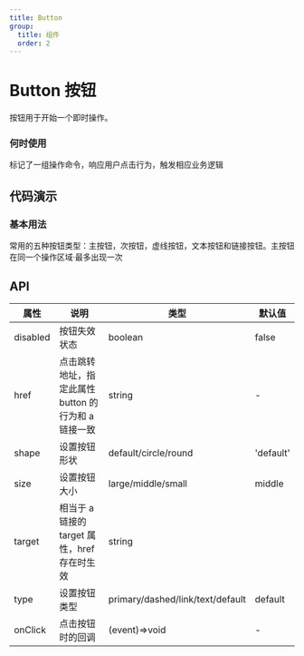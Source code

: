 ```yaml
---
title: Button
group:
  title: 组件
  order: 2
---
```


# Button 按钮

按钮用于开始一个即时操作。

### 何时使用

标记了一组操作命令，响应用户点击行为，触发相应业务逻辑

## 代码演示

### 基本用法

常用的五种按钮类型：主按钮，次按钮，虚线按钮，文本按钮和链接按钮。主按钮在同一个操作区域·最多出现一次
<code src="./demo/basic.tsx"></code>

## API

| 属性     | 说明                                                | 类型                             | 默认值    |
| -------- | --------------------------------------------------- | -------------------------------- | --------- |
| disabled | 按钮失效状态                                        | boolean                          | false     |
| href     | 点击跳转地址，指定此属性 button 的行为和 a 链接一致 | string                           | -         |
| shape    | 设置按钮形状                                        | default/circle/round             | 'default' |
| size     | 设置按钮大小                                        | large/middle/small               | middle    |
| target   | 相当于 a 链接的 target 属性，href 存在时生效        | string                           |
| type     | 设置按钮类型                                        | primary/dashed/link/text/default | default   |
| onClick  | 点击按钮时的回调                                    | (event)=>void                    | -         |
